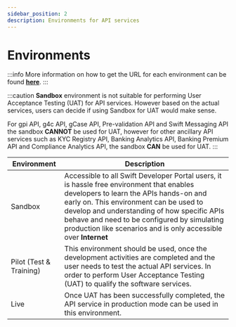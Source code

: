 ```yaml
---
sidebar_position: 2
description: Environments for API services
---
```


# Environments

:::info
More information on how to get the URL for each environment can be found [**here**](/docs/consumer/getting-started/api-products#communication-channel).
:::

:::caution
**Sandbox** environment is not suitable for performing User Acceptance Testing (UAT) for API services. However based on the actual services, users can decide if using Sandbox for UAT would make sense.

For gpi API, g4c API, gCase API, Pre-validation API and Swift Messaging API the sandbox **CANNOT** be used for UAT, however for other ancillary API services such as KYC Registry API, Banking Analytics API, Banking Premium API and Compliance Analytics API, the sandbox **CAN** be used for UAT.
:::

| Environment             | Description                                                                                                                                                                                                                                                                                            |
| ----------------------- | ------------------------------------------------------------------------------------------------------------------------------------------------------------------------------------------------------------------------------------------------------------------------------------------------------ |
| Sandbox                 | Accessible to all Swift Developer Portal users, it is hassle free environment that enables developers to learn the APIs hands-on and early on. This environment can be used to develop and understanding of how specific APIs behave and need to be configured by simulating production like scenarios and is only accessible over **Internet**  |
| Pilot (Test & Training) | This environment should be used, once the development activities are completed and the user needs to test the actual API services. In order to perform User Acceptance Testing (UAT) to qualify the software services.                                             |
| Live                    | Once UAT has been successfully completed, the API service in production mode can be used in this environment.                                                                                                                                                                                          |